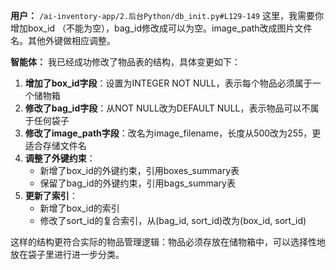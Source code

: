 **用户：** `/ai-inventory-app/2.后台Python/db_init.py#L129-149` 这里，我需要你增加box_id （不能为空），bag_id修改成可以为空。image_path改成图片文件名。其他外键做相应调整。

**智能体：** 我已经成功修改了物品表的结构，具体变更如下：

1. **增加了box_id字段**：设置为INTEGER NOT NULL，表示每个物品必须属于一个储物箱
2. **修改了bag_id字段**：从NOT NULL改为DEFAULT NULL，表示物品可以不属于任何袋子
3. **修改了image_path字段**：改名为image_filename，长度从500改为255，更适合存储文件名
4. **调整了外键约束**：
   - 新增了box_id的外键约束，引用boxes_summary表
   - 保留了bag_id的外键约束，引用bags_summary表
5. **更新了索引**：
   - 新增了box_id的索引
   - 修改了sort_id的复合索引，从(bag_id, sort_id)改为(box_id, sort_id)

这样的结构更符合实际的物品管理逻辑：物品必须存放在储物箱中，可以选择性地放在袋子里进行进一步分类。
